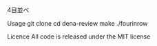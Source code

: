 4目並べ



Usage
git clone 
cd dena-review
make
./fourinrow

Licence
All code is released under the MIT license
